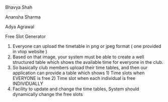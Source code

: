 Bhavya Shah

Anansha Sharma

Adya Agrawal

Free Slot Generator

1) Everyone can upload the timetable in png or jpeg format ( one provided in vtop website )
2) Based on that image, your system must be able to create a well structured table which shows the available time for everyone in the club. 
3) So basically club members upload their time tables, and then our application can provide a table which shows 1) Time slots when EVERYONE is free 2) Time slot when each individual is free INDIVIDUALLY
4) Facility to update and change the time tables, System should dynamically change the free slots
